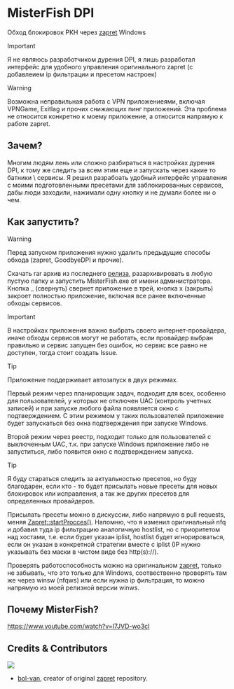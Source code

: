 # MisterFish DPI
Обход блокировок РКН через [zapret](https://github.com/bol-van/zapret/) Windows

> [!IMPORTANT]
> Я не являюсь разработчиком дурения DPI, я лишь разработал интерфейс для удобного управления оригинального zapret (с добавлеием ip фильтрации и пресетом настроек)

> [!WARNING]
> Возможна неправильная работа с VPN приложениеями, включая VPNGame, Exitlag и прочих снижающих пинг приложений.
> Эта проблема не относится конкретно к моему приложение, а относится напрямую к работе zapret.

## Зачем?
Многим людям лень или сложно разбираться в настройках дурения DPI, к тому же следить за всем этим еще и запускать через какие то батники \ сервисы. Я решил разрабоать удобный интерфейс управления с моими подготовленными пресетами для заблокированных сервисов, дабы люди заходили, нажимали одну кнопку и не думали более ни о чем.

## Как запустить?
> [!WARNING]
> Перед запуском приложения нужно удалить предыдущие способы обхода (zapret, GoodbyeDPI и прочие).

Скачать rar архив из последнего [релиза](https://github.com/Elllkere/misterfishdpi/releases/latest), разархивировать в любую пустую папку и запустить MisterFish.exe от имени администратора.
Кнопка _ (свернуть) свернет приложение в трей, кнопка х (закрыть) закроет полностью приложение, включая все ранее включенные обходы сервисов.

> [!IMPORTANT]
> В настройках приложения важно выбрать своего интернет-провайдера, иначе обходы сервисов могут не работать, если провайдер выбран правильно и сервис запущен без ошибок, но сервис все равно не доступен, тогда стоит создать Issue.

> [!TIP]
> Приложение поддерживает автозапуск в двух режимах.
>
> Первый режим через планировщик задач, подходит для всех, особенно для пользователей, у которых не отключен UAC (контроль учетных записей) и при запуске любого файла появляется окно с подтверждением. С этим режимом у таких пользователей приложение будет запускаться без окна подтверждения при запуске Windows.
>
> Второй режим через реестр, подходит только для пользователей с выключенным UAC, т.к. при запуске Windows приложение либо не запуститься, либо появится окно с подтверждением запуска.

> [!TIP]
> Я буду стараться следить за актуальностью пресетов, но буду благодарен, если кто - то будет присылать новые пресеты для новых блокировок или исправления, а так же других пресетов для определенных провайдеров.
>
>  Присылать пресеты можно в дискуссии, либо напрямую в pull requests, меняя [Zapret::startProcces()](https://github.com/Elllkere/misterfishdpi/blob/main/ZapretGUI/data.hpp#L146). Напомню, что я изменил оригинальный nfq и добавил туда ip фильтрацию аналогичную hostlist, но с приоритетом над хостами, т.е. если будет указан iplist, hostlist будет игнорироваться, если он указан в конкретной стратегии вместе с iplist (IP нужно указывать без маски в чистом виде без http(s)://).
>
> Проверять работоспособность можно на оригинальном [zapret](https://github.com/bol-van/zapret/), только не забывать, что это только для Windows, соотвественно проверять там же через winsw (nfqws) или если нужна ip фильтрация, то можно напрямую из моей релизной версии winws.

## Почему MisterFish?
https://www.youtube.com/watch?v=I7JVD-wo3cI

## Credits & Contributors
<p align="left">
  <a href="https://github.com/Elllkere/misterfishdpi/graphs/contributors">
    <img src="https://contrib.rocks/image?repo=Elllkere/misterfishdpi" />
  </a>
</p>

* [bol-van](https://github.com/bol-van/), creator of original [zapret](https://github.com/bol-van/zapret/) repository.
